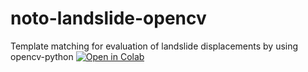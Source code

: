 # noto-landslide-opencv
Template matching for evaluation of landslide displacements by using opencv-python
[![Open in Colab](https://colab.research.google.com/assets/colab-badge.svg)](https://colab.research.google.com/github/yokayoka/noto-landslide-opencv/blob/main/template_03c3.ipynb)
